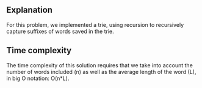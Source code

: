 ## Explanation

For this problem, we implemented a trie, using recursion to recursively capture suffixes of words saved in the trie.

## Time complexity

The time complexity of this solution requires that we take into account the number of words
included (n) as well as the average length of the word (L), in big O notation: O(n*L).